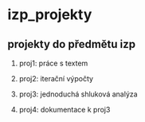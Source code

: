 # izp_projekty

## projekty do předmětu izp

1. proj1: práce s textem

2. proj2: iterační výpočty

3. proj3: jednoduchá shluková analýza

4. proj4: dokumentace k proj3
